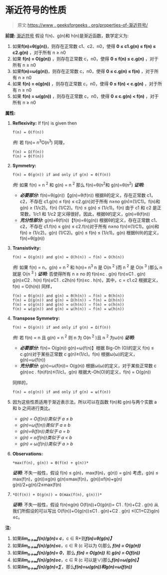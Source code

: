 # 渐近符号的性质

> 原文:[https://www . geeksforgeeks . org/properties-of-渐近符号/](https://www.geeksforgeeks.org/properties-of-asymptotic-notations/)

**前提:** [渐近符号](https://www.geeksforgeeks.org/analysis-of-algorithms-set-3asymptotic-notations/)
假设 f(n)、g(n)和 h(n)是渐近函数，数学定义为:

1.  如果**f(n)=θ(g(n))**，则存在正常数 c1、c2、n0，使得 **0 ≤ c1.g(n) ≤ f(n) ≤ c2.g(n)** ，对于所有 n ≥ n0
2.  如果 **f(n) = O(g(n))** ，则存在正常数 c，n0，使得 **0 ≤ f(n) ≤ c.g(n)** ，对于所有 n ≥ n0
3.  如果**f(n)=ω(g(n))**，则存在正常数 c，n0，使得 **0 ≤ c.g(n) ≤ f(n)** ，对于所有 n ≥ n0
4.  如果 **f(n) = o(g(n))** ，则存在正常数 c，n0，使得 **0 ≤ f(n) < c.g(n)** ，对于所有 n ≥ n0
5.  如果 **f(n) = ω(g(n))** ，则存在正常数 c，n0，使得 **0 ≤ c.g(n) < f(n)** ，对于所有 n ≥ n0

**属性:**

1.  **Reflexivity:**
    If f(n) is given then

    ```
    f(n) = O(f(n))
    ```

    *例:*
    若 f(n)= n<sup>3</sup>O(n<sup>3</sup>)
    同理，

    ```
    f(n) = Ω(f(n)) 
    f(n) = Θ(f(n)) 
    ```

2.  **Symmetry:**

    ```
    f(n) = Θ(g(n)) if and only if g(n) = Θ(f(n))
    ```

    *例:*
    如果 f(n) = n <sup>2</sup> 和 g(n) = n <sup>2</sup> 那么 f(n)=θ(n<sup>2</sup>和 g(n)=θ(n<sup>2</sup>)
    ***证明:***

    *   ***必要部分:***
        f(n)=θ(g(n))【g(n)=θ(f(n))
        根据θ的定义，存在正常数 c1，c2，不存在 c1.g(n) ≤ f(n) ≤ c2.g(n)对于所有 n≥no
        g(n)≤(1/C1)。f(n)和 g(n) ≥ (1/c2)。f(n)
        (1/C2)。f(n) ≤ g(n) ≤ (1/c1)。f(n)
        由于 c1 和 c2 是正常数，1/c1 和 1/c2 定义得很好。因此，根据θ的定义，g(n)=θ(f(n))
    *   ***充分性部分:***
        g(n)=θ(f(n))【f(n)=θ(g(n))
        根据θ的定义，存在正常数 c1、c2，不存在 c1.f(n) ≤ g(n) ≤ c2.f(n)对于所有 n≥no
        f(n)≤(1/C1)。g(n)和 f(n) ≥ (1/c2)。g(n)
        (1/C2)。g(n) ≤ f(n) ≤ (1/c1)。g(n)
        根据θ(θ)的定义，f(n)=θ(g(n))
3.  **Transistivity:**

    ```
    f(n) = O(g(n)) and g(n) = O(h(n)) ⇒ f(n) = O(h(n))
    ```

    *例:*
    如果 f(n) = n，g(n) = n <sup>2</sup> 和 h(n)= n<sup>3</sup>
    n 是 O(n <sup>2</sup> )而 n <sup>2</sup> 是 O(n <sup>3</sup> )那么 n 就是 O(n <sup>3</sup> )
    ***证明:***
    否使得所有 n ≥ no 的 f(n)≤c . g(n)
    f(n)≤C1 . g(n)
    g(n)≤C2 . h(n)
    f(n)≤C1 . c2h(n)
    f(n)≤c . h(n)，其中，c = c1.c2 根据定义，f(n) = O(h(n))
    同样，

    ```
    f(n) = Θ(g(n)) and g(n) = Θ(h(n)) ⇒ f(n) = Θ(h(n))
    f(n) = Ω(g(n)) and g(n) = Ω(h(n)) ⇒ f(n) = Ω(h(n))
    f(n) = o(g(n)) and g(n) = o(h(n)) ⇒ f(n) = o(h(n))
    f(n) = ω(g(n)) and g(n) = ω(h(n)) ⇒ f(n) = ω(h(n))
    ```

4.  **Transpose Symmetry:**

    ```
    f(n) = O(g(n)) if and only if g(n) = Ω(f(n))
    ```

    *例:*
    若 f(n) = n 且 g(n) = n <sup>2</sup> 则 n 为 O(n <sup>2</sup> )且 n <sup>2</sup> 为ω(n)
    ***证明:***

    *   ***必要部分:***
        f(n)= O(g(n))
        g(n)=ω(f(n)】根据 Big-Oh (O)的定义 f(n) ≤ c.g(n)对于某些正常数 c g(n)≥(1/c)。f(n)
        根据ω(ω)的定义，g(n)=ω(f(n))
    *   ***充分部分:***
        g(n)=ω(f(n))= O(g(n))
        根据ω(ω)的定义，对于某些正常数 c g(n)≥c . f(n)f(n)≤(1/c)。g(n)
        根据大-Oh(O)的定义，f(n) = O(g(n))

    同样的，

    ```
    f(n) = o(g(n)) if and only if g(n) = ω(f(n)) 
    ```

5.  因为这些性质适用于渐近表示法，所以可以在函数 f(n)和 g(n)与两个实数 a 和 b 之间进行类比。
    *   *g(n) = O(f(n))类似于 a ≤ b*
    *   *g(n)=ω(f(n))类似于 a ≥ b*
    *   *g(n)=θ(f(n))类似于 a = b*
    *   *g(n) = o(f(n))类似于 a < b*
    *   *g(n) = ω(f(n))类似于 a > b*
6.  **Observations:**

    ```
    *max(f(n), g(n)) = Θ(f(n) + g(n))* 
    ```

    ***证明:***
    不失一般性，假设 f(n) ≤ g(n)，max(f(n)，g(n)) = g(n)
    考虑，g(n) ≤ max(f(n)，g(n))≤g(n)
    g(n)≤max(f(n)，g(n))≤f(n)+g(n)
    g(n)/2+g(n)/2≤max(f(n)

7.  ```
    *O(f(n)) + O(g(n)) = O(max(f(n), g(n)))*
    ```

    ***证明:***
    不失一般性，假设 f(n)≤g(n)
    O(f(n))+O(g(n))= C1 . f(n)+C2 . g(n)
    从我们所假设的可以写出
    O(f(n))+O(g(n))≤C1 . g(n)+C2 . g(n)
    ≤(C1+C2)g(n)
    ≤c。

**注:**

1.  如果***lim<sub>n→∞</sub>f(n)/g(n)= c***，c ∈ R+则***f(n)=θ(g(n)】***
2.  如果***lim<sub>n→∞</sub>f(n)/g(n)≤c***，c ∈ R (c 可以为 0)那么 ***f(n) = O(g(n))***
3.  如果***lim<sub>n→∞</sub>f(n)/g(n)= 0***，那么 ***f(n) = O(g(n))*** 和 ***g(n) = O(f(n))***
4.  如果***lim<sub>n→∞</sub>f(n)/g(n)≥c***，c ∈ R (c 可以是∨)那么***f(n)=ω(g(n)】***
5.  如果***lim<sub>n→∞</sub>f(n)/g(n)=∑***，那么***f(n)=ω(g(n))***和***g(n)=ω(f(n))***